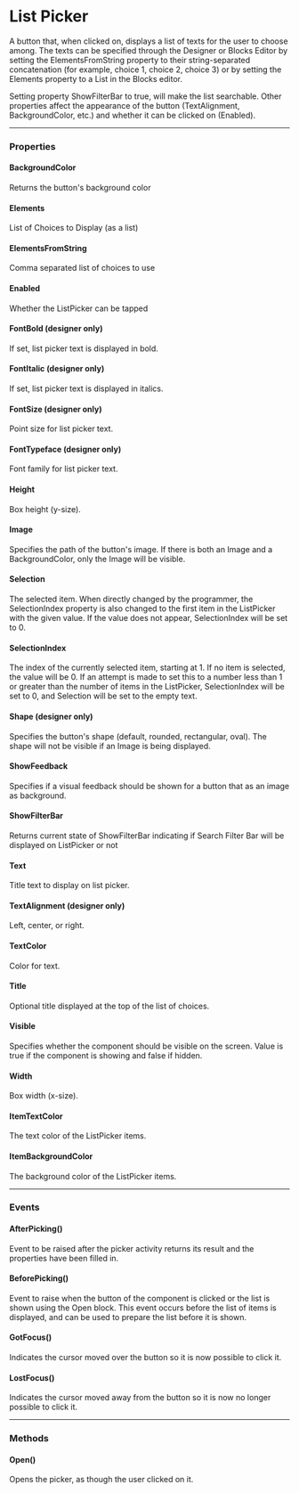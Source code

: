 # List Picker

A button that, when clicked on, displays a list of texts for the user to choose among. The texts can be specified through the Designer or Blocks Editor by setting the ElementsFromString property to their string-separated concatenation (for example, choice 1, choice 2, choice 3) or by setting the Elements property to a List in the Blocks editor.

Setting property ShowFilterBar to true, will make the list searchable. Other properties affect the appearance of the button (TextAlignment, BackgroundColor, etc.) and whether it can be clicked on (Enabled).

---

### Properties

#### BackgroundColor

Returns the button's background color

#### Elements

List of Choices to Display (as a list)

#### ElementsFromString

Comma separated list of choices to use

#### Enabled

Whether the ListPicker can be tapped

#### FontBold (designer only)

If set, list picker text is displayed in bold.

#### FontItalic (designer only)

If set, list picker text is displayed in italics.

#### FontSize (designer only)

Point size for list picker text.

#### FontTypeface (designer only)

Font family for list picker text.

#### Height

Box height (y-size).

#### Image

Specifies the path of the button's image. If there is both an Image and a BackgroundColor, only the Image will be visible.

#### Selection

The selected item. When directly changed by the programmer, the SelectionIndex property is also changed to the first item in the ListPicker with the given value. If the value does not appear, SelectionIndex will be set to 0.

#### SelectionIndex

The index of the currently selected item, starting at 1. If no item is selected, the value will be 0. If an attempt is made to set this to a number less than 1 or greater than the number of items in the ListPicker, SelectionIndex will be set to 0, and Selection will be set to the empty text.

#### Shape (designer only)

Specifies the button's shape (default, rounded, rectangular, oval). The shape will not be visible if an Image is being displayed.

#### ShowFeedback

Specifies if a visual feedback should be shown for a button that as an image as background.

#### ShowFilterBar

Returns current state of ShowFilterBar indicating if Search Filter Bar will be displayed on ListPicker or not

#### Text

Title text to display on list picker.

#### TextAlignment (designer only)

Left, center, or right.

#### TextColor

Color for text.

#### Title

Optional title displayed at the top of the list of choices.

#### Visible

Specifies whether the component should be visible on the screen. Value is true if the component is showing and false if hidden.

#### Width

Box width (x-size).

#### ItemTextColor

The text color of the ListPicker items.

#### ItemBackgroundColor

The background color of the ListPicker items.

---

### Events

#### AfterPicking()

Event to be raised after the picker activity returns its result and the properties have been filled in.

#### BeforePicking()

Event to raise when the button of the component is clicked or the list is shown using the Open block. This event occurs before the list of items is displayed, and can be used to prepare the list before it is shown.

#### GotFocus()

Indicates the cursor moved over the button so it is now possible to click it.

#### LostFocus()

Indicates the cursor moved away from the button so it is now no longer possible to click it.

---

### Methods

#### Open()

Opens the picker, as though the user clicked on it.
